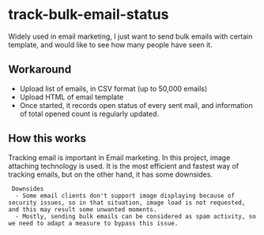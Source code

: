 # track-bulk-email-status
Widely used in email marketing, I just want to send bulk emails with certain template, and would like to see how many people have seen it.

## Workaround
 - Upload list of emails, in CSV format (up to 50,000 emails)
 - Upload HTML of email template
 - Once started, it records open status of every sent mail, and information of total opened count is regularly updated.
 
## How this works
  Tracking email is important in Email marketing.
  In this project, image attaching technology is used.
  It is the most efficient and fastest way of tracking emails, but on the other hand, it has some downsides.
  
     Downsides
      - Some email clients don't support image displaying because of security issues, so in that situation, image load is not requested, and this may result some unwanted moments.
      - Mostly, sending bulk emails can be considered as spam activity, so we need to adapt a measure to bypass this issue.
